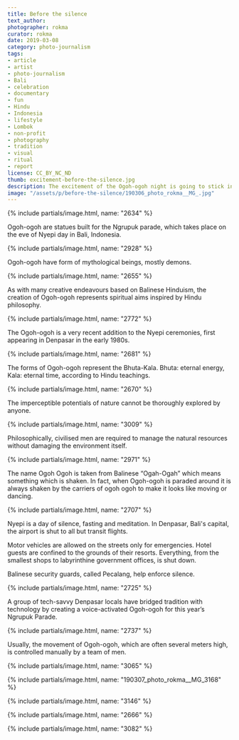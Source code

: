 ```yaml
---
title: Before the silence
text_author:
photographer: rokma
curator: rokma
date: 2019-03-08
category: photo-journalism
tags:
- article
- artist
- photo-journalism
- Bali
- celebration
- documentary
- fun
- Hindu
- Indonesia
- lifestyle
- Lombok
- non-profit
- photography
- tradition
- visual
- ritual
- report
license: CC_BY_NC_ND
thumb: excitement-before-the-silence.jpg
description: The excitement of the Ogoh-ogoh night is going to stick into your mind for the whole day of silence that follows.
image: "/assets/p/before-the-silence/190306_photo_rokma__MG_.jpg"
---
```




{% include partials/image.html, name: "2634" %}

Ogoh-ogoh are statues built for the Ngrupuk parade, which takes place on the eve of Nyepi day in Bali, Indonesia.

{% include partials/image.html, name: "2928" %}

Ogoh-ogoh have form of mythological beings, mostly demons.

{% include partials/image.html, name: "2655" %}

As with many creative endeavours based on Balinese Hinduism, the creation of Ogoh-ogoh represents spiritual aims inspired by Hindu philosophy.

{% include partials/image.html, name: "2772" %}

The Ogoh-ogoh is a very recent addition to the Nyepi ceremonies, first appearing in Denpasar in the early 1980s.

{% include partials/image.html, name: "2681" %}

The forms of Ogoh-ogoh represent the Bhuta-Kala. Bhuta: eternal energy, Kala: eternal time, according to Hindu teachings.

{% include partials/image.html, name: "2670" %}

The imperceptible potentials of nature cannot be thoroughly explored by anyone.

{% include partials/image.html, name: "3009" %}

Philosophically, civilised men are required to manage the natural resources without damaging the environment itself.

{% include partials/image.html, name: "2971" %}

The name Ogoh Ogoh is taken from Balinese “Ogah-Ogah” which means something which is shaken. In fact, when Ogoh-ogoh is paraded around it is always shaken by the carriers of ogoh ogoh to make it looks like moving or dancing.

{% include partials/image.html, name: "2707" %}

Nyepi is a day of silence, fasting and meditation. In Denpasar, Bali's capital, the airport is shut to all but transit flights.

Motor vehicles are allowed on the streets only for emergencies. Hotel guests are confined to the grounds of their resorts. Everything, from the smallest shops to labyrinthine government offices, is shut down.

Balinese security guards, called Pecalang, help enforce silence.

{% include partials/image.html, name: "2725" %}

A group of tech-savvy Denpasar locals have bridged tradition with technology by creating a voice-activated Ogoh-ogoh for this year’s Ngrupuk Parade.

{% include partials/image.html, name: "2737" %}

Usually, the movement of Ogoh-ogoh, which are often several meters high, is controlled manually by a team of men.

{% include partials/image.html, name: "3065" %}

{% include partials/image.html, name: "190307_photo_rokma__MG_3168" %}

{% include partials/image.html, name: "3146" %}

{% include partials/image.html, name: "2666" %}

{% include partials/image.html, name: "3082" %}
